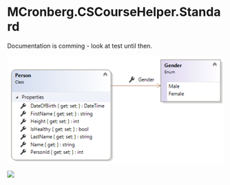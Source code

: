 # MCronberg.CSCourseHelper.Standard

Documentation is comming - look at test until then.

![](/Person.png)

![](/respository.png)

